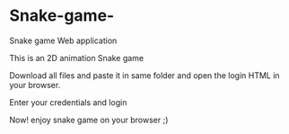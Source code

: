 # Snake-game-

Snake game Web application

This is an 2D animation Snake game

Download all files and paste it in same folder and open the login HTML in your browser.

Enter your credentials and login

Now! enjoy snake game on your browser ;)
